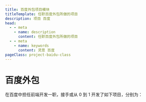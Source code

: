 ```yaml
---
title: 百度外包项目模块
titleTemplate: 任职百度外包所做的项目
description: 项目 百度
head:
  - - meta
    - name: description
      content: 任职百度外包所做的项目
  - - meta
    - name: keywords
      content: 灵思 百度
pageClass: project-baidu-class
---
```


# 百度外包

在百度中担任前端开发一职，接手或从 0 到 1 开发了如下项目，分别为：

<blogLis :items="[
  {
    title: '图业融合',
    link: '/baidu/layer/',
    description: `<p>政企利通交通研究院内部员工使用的项目，只能内网连接，外部无法访问。</p><p>该项目主要分为多个图层组合，用于查看道路的结构物与告警、结构物的病害情况、道路的轴载程度等，每个图层负责和反应的情况都不一样。</p>`,
  },
  {
    title: '佛开',
    link: '/baidu/fokai/LED/',
    description: `<p>政企利通交通研究院旗下子公司佛开公司内部员工使用的项目，只能内网访问。</p>
    <p>该项目分为两个模块，一个是平台端，为用户提供设备设施；结构物的各项数据展示。</p><p>一个是 <code>LED</code> 屏，展示佛开高速路的路线与扎点，根据特定颜色反应拥堵情况。</p>`,
  },
]" />
